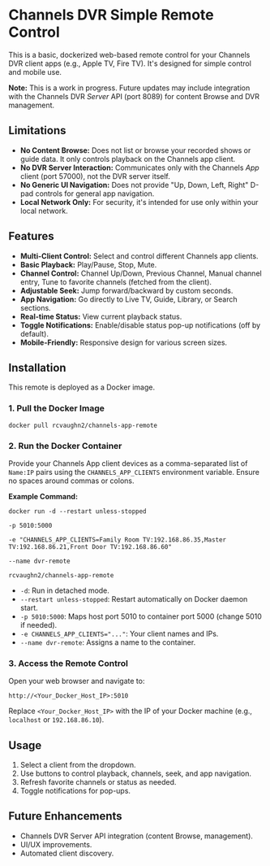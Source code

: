 # Channels DVR Simple Remote Control

This is a basic, dockerized web-based remote control for your Channels DVR client apps (e.g., Apple TV, Fire TV). It's designed for simple control and mobile use.

**Note:** This is a work in progress. Future updates may include integration with the Channels DVR *Server* API (port 8089) for content Browse and DVR management.

## Limitations

* **No Content Browse:** Does not list or browse your recorded shows or guide data. It only controls playback on the Channels app client.
* **No DVR Server Interaction:** Communicates only with the Channels *App* client (port 57000), not the DVR server itself.
* **No Generic UI Navigation:** Does not provide "Up, Down, Left, Right" D-pad controls for general app navigation.
* **Local Network Only:** For security, it's intended for use only within your local network.

## Features

* **Multi-Client Control:** Select and control different Channels app clients.
* **Basic Playback:** Play/Pause, Stop, Mute.
* **Channel Control:** Channel Up/Down, Previous Channel, Manual channel entry, Tune to favorite channels (fetched from the client).
* **Adjustable Seek:** Jump forward/backward by custom seconds.
* **App Navigation:** Go directly to Live TV, Guide, Library, or Search sections.
* **Real-time Status:** View current playback status.
* **Toggle Notifications:** Enable/disable status pop-up notifications (off by default).
* **Mobile-Friendly:** Responsive design for various screen sizes.

## Installation

This remote is deployed as a Docker image.

### 1. Pull the Docker Image
```
docker pull rcvaughn2/channels-app-remote
```

### 2. Run the Docker Container

Provide your Channels App client devices as a comma-separated list of `Name:IP` pairs using the `CHANNELS_APP_CLIENTS` environment variable. Ensure no spaces around commas or colons.

**Example Command:**
```
docker run -d --restart unless-stopped

-p 5010:5000

-e "CHANNELS_APP_CLIENTS=Family Room TV:192.168.86.35,Master TV:192.168.86.21,Front Door TV:192.168.86.60"

--name dvr-remote

rcvaughn2/channels-app-remote
```

* `-d`: Run in detached mode.
* `--restart unless-stopped`: Restart automatically on Docker daemon start.
* `-p 5010:5000`: Maps host port 5010 to container port 5000 (change 5010 if needed).
* `-e CHANNELS_APP_CLIENTS="..."`: Your client names and IPs.
* `--name dvr-remote`: Assigns a name to the container.

### 3. Access the Remote Control

Open your web browser and navigate to:

`http://<Your_Docker_Host_IP>:5010`

Replace `<Your_Docker_Host_IP>` with the IP of your Docker machine (e.g., `localhost` or `192.168.86.10`).

## Usage

1.  Select a client from the dropdown.
2.  Use buttons to control playback, channels, seek, and app navigation.
3.  Refresh favorite channels or status as needed.
4.  Toggle notifications for pop-ups.

## Future Enhancements

* Channels DVR Server API integration (content Browse, management).
* UI/UX improvements.
* Automated client discovery.
